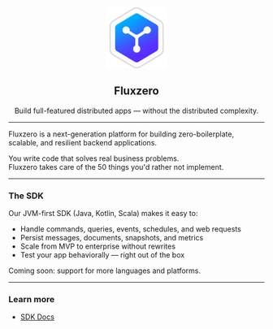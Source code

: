 <p align="center">
  <img src="https://raw.githubusercontent.com/fluxzero-io/.github/refs/heads/main/assets/fluxzero-logo.png" width="120" alt="Fluxzero logo" />
</p>

<h2 align="center">Fluxzero</h2>
<p align="center">Build full-featured distributed apps — without the distributed complexity.</p>

---

Fluxzero is a next-generation platform for building zero-boilerplate, scalable, and resilient backend applications.

You write code that solves real business problems.  
Fluxzero takes care of the 50 things you'd rather not implement.

---

### The SDK
Our JVM-first SDK (Java, Kotlin, Scala) makes it easy to:

- Handle commands, queries, events, schedules, and web requests
- Persist messages, documents, snapshots, and metrics
- Scale from MVP to enterprise without rewrites
- Test your app behaviorally — right out of the box

Coming soon: support for more languages and platforms.

---

### Learn more
- [SDK Docs](https://github.com/fluxzero-io/fluxzero-sdk-java)
